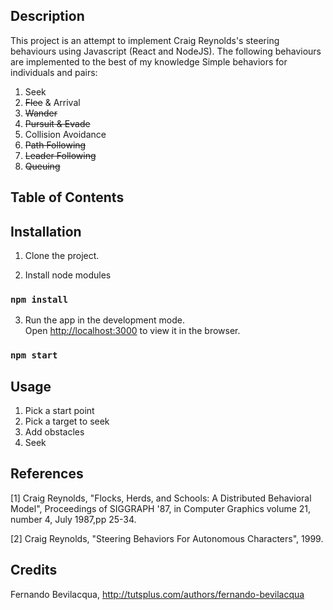 ## Description

This project is an attempt to implement Craig Reynolds's steering behaviours using Javascript (React and NodeJS). The following behaviours are implemented to the best of my knowledge
Simple behaviors for individuals and pairs:
1. Seek
2. ~~Flee~~ & Arrival
3. ~~Wander~~
4. ~~Pursuit & Evade~~
5. Collision Avoidance
6. ~~Path Following~~
7. ~~Leader Following~~
8. ~~Queuing~~

## Table of Contents

## Installation

1. Clone the project.

2. Install node modules

### `npm install`

3. Run the app in the development mode.<br />
Open [http://localhost:3000](http://localhost:3000) to view it in the browser.

### `npm start`

## Usage
1. Pick a start point
2. Pick a target to seek
3. Add obstacles
4. Seek

## References
[1] Craig Reynolds, "Flocks, Herds, and Schools: A Distributed Behavioral Model",
Proceedings of SIGGRAPH '87, in Computer Graphics volume 21, number 4, July
1987,pp 25-34.

[2] Craig Reynolds, "Steering Behaviors For Autonomous Characters", 1999.

## Credits
Fernando Bevilacqua, http://tutsplus.com/authors/fernando-bevilacqua